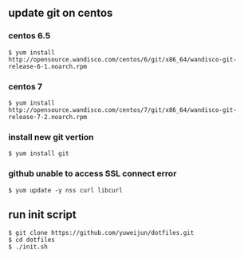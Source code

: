 ## update git on centos

### centos 6.5

    $ yum install http://opensource.wandisco.com/centos/6/git/x86_64/wandisco-git-release-6-1.noarch.rpm

### centos 7

    $ yum install http://opensource.wandisco.com/centos/7/git/x86_64/wandisco-git-release-7-2.noarch.rpm

### install new git vertion

    $ yum install git

### github unable to access SSL connect error

    $ yum update -y nss curl libcurl

## run init script

    $ git clone https://github.com/yuweijun/dotfiles.git
    $ cd dotfiles
    $ ./init.sh
